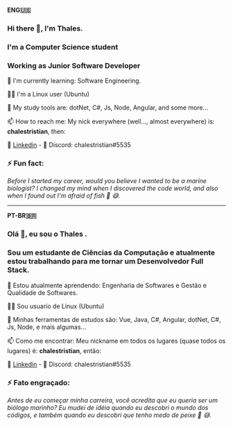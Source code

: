 **ENG🇺🇸**

### Hi there 👋, I'm Thales.
### I'm a Computer Science student
### Working as Junior Software Developer

📘 I'm currently learning: Software Engineering.

👨‍💻 I'm a Linux user (Ubuntu)

🧰 My study tools are: dotNet, C#, Js, Node, Angular, and some more...

📫 How to reach me: My nick everywhere (well..., almost everywhere) is: **chalestristian**, then:

📱 [Linkedin](https://www.linkedin.com/in/chalestristian) - 💬 Discord: chalestristian#5535

### ⚡ Fun fact:
*Before I started my career, would you believe I wanted to be a marine biologist? I changed my mind when I discovered the code world, and also when I found out I'm afraid of fish 🐡 😅.*

---

**PT-BR🇧🇷**

### Olá 👋, eu sou o Thales .
### Sou um estudante de Ciências da Computação e atualmente estou trabalhando para me tornar um Desenvolvedor Full Stack.

📘 Estou atualmente aprendendo: Engenharia de Softwares e Gestão e Qualidade de Softwares.

👨‍💻 Sou usuario de Linux (Ubuntu)

🧰 Minhas ferramentas de estudos são: Vue, Java, C#, Angular, dotNet, C#, Js, Node, e mais algumas...

📫 Como me encontrar: Meu nickname em todos os lugares (quase todos os lugares) é: **chalestristian**, então:

📱 [Linkedin](https://www.linkedin.com/in/chalestristian) - 💬 Discord: chalestristian#5535

### ⚡ Fato engraçado:
*Antes de eu começar minha carreira, você acredita que eu queria ser um biólogo marinho? Eu mudei de idéia quando eu descobri o mundo dos códigos, e também quando eu descobri que tenho medo de peixe 🐡 😅.*

